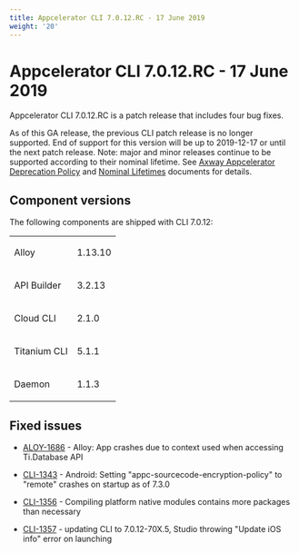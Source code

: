 ```yaml
---
title: Appcelerator CLI 7.0.12.RC - 17 June 2019
weight: '20'
---
```


# Appcelerator CLI 7.0.12.RC - 17 June 2019

Appcelerator CLI 7.0.12.RC is a patch release that includes four bug fixes.

As of this GA release, the previous CLI patch release is no longer supported. End of support for this version will be up to 2019-12-17 or until the next patch release. Note: major and minor releases continue to be supported according to their nominal lifetime. See [Axway Appcelerator Deprecation Policy](/guide/AMPLIFY_Appcelerator_Services_Overview/Axway_Appcelerator_Deprecation_Policy/) and [Nominal Lifetimes](/guide/AMPLIFY_Appcelerator_Services_Overview/Axway_Appcelerator_Product_Lifecycle/#nominal-lifetimes) documents for details.

## Component versions

The following components are shipped with CLI 7.0.12:

<table class="confluenceTable"><thead class=" "></thead><tfoot class=" "></tfoot><tbody class=" "><tr><td class="confluenceTd" rowspan="1" colspan="1"><p>Alloy</p></td><td class="confluenceTd" rowspan="1" colspan="1"><p class="p1">1.13.10</p></td></tr><tr><td class="confluenceTd" rowspan="1" colspan="1"><p>API Builder</p></td><td class="confluenceTd" rowspan="1" colspan="1"><p class="p1">3.2.13</p></td></tr><tr><td class="confluenceTd" rowspan="1" colspan="1"><p>Cloud CLI</p></td><td class="confluenceTd" rowspan="1" colspan="1"><p class="p1">2.1.0</p></td></tr><tr><td class="confluenceTd" rowspan="1" colspan="1"><p>Titanium CLI</p></td><td class="confluenceTd" rowspan="1" colspan="1"><p class="p1">5.1.1</p></td></tr><tr><td class="confluenceTd" rowspan="1" colspan="1"><p>Daemon</p></td><td class="confluenceTd" rowspan="1" colspan="1"><p class="p1">1.1.3</p></td></tr></tbody></table>

## Fixed issues

* [ALOY-1686](https://jira.appcelerator.org/browse/ALOY-1686) - Alloy: App crashes due to context used when accessing Ti.Database API

* [CLI-1343](https://jira.appcelerator.org/browse/CLI-1343) - Android: Setting "appc-sourcecode-encryption-policy" to "remote" crashes on startup as of 7.3.0

* [CLI-1356](https://jira.appcelerator.org/browse/CLI-1356?src=confmacro) - Compiling platform native modules contains more packages than necessary

* [CLI-1357](https://jira.appcelerator.org/browse/CLI-1357?src=confmacro) - updating CLI to 7.0.12-70X.5, Studio throwing "Update iOS info" error on launching
